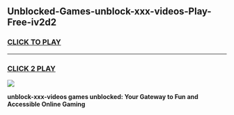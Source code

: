 
## Unblocked-Games-unblock-xxx-videos-Play-Free-iv2d2
<h3>
<a href="https://premium76.site?title=unblock-xxx-videos&ref=19M">CLICK TO PLAY</a></h3>
<hr>

<h3>
<a href="https://premium76.site?title=unblock-xxx-videos&ref=19M">CLICK 2 PLAY</a>
  
</h3>

<a href="https://premium76.site?title=unblock-xxx-videos&ref=19M"><img src="https://clearcache.store/games.png"></a>


**unblock-xxx-videos games unblocked: Your Gateway to Fun and Accessible Online Gaming**
